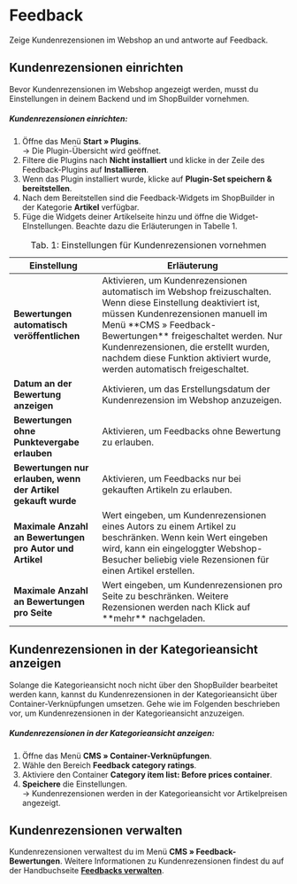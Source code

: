 # Feedback

Zeige Kundenrezensionen im Webshop an und antworte auf Feedback.

## Kundenrezensionen einrichten

Bevor Kundenrezensionen im Webshop angezeigt werden, musst du Einstellungen in deinem Backend und im ShopBuilder vornehmen.

##### Kundenrezensionen einrichten:

1. Öffne das Menü **Start » Plugins**.<br /> → Die Plugin-Übersicht wird geöffnet.
2. Filtere die Plugins nach **Nicht installiert** und klicke in der Zeile des Feedback-Plugins auf **Installieren**.
3. Wenn das Plugin installiert wurde, klicke auf **Plugin-Set speichern & bereitstellen**.
4. Nach dem Bereitstellen sind die Feedback-Widgets im ShopBuilder in der Kategorie **Artikel** verfügbar.
5. Füge die Widgets deiner Artikelseite hinzu und öffne die Widget-EInstellungen. Beachte dazu die Erläuterungen in Tabelle 1.

<table>
<caption>Tab. 1: Einstellungen für Kundenrezensionen vornehmen</caption>
	<thead>
		<th>
			Einstellung
		</th>
		<th>
			Erläuterung
		</th>
	</thead>
	<tbody>
        <tr>
			<td>
				<b>Bewertungen automatisch veröffentlichen</b>
			</td>
			<td>
                Aktivieren, um Kundenrezensionen automatisch im Webshop freizuschalten. Wenn diese Einstellung deaktiviert ist, müssen Kundenrezensionen manuell im Menü **CMS » Feedback-Bewertungen** freigeschaltet werden. Nur Kundenrezensionen, die erstellt wurden, nachdem diese Funktion aktiviert wurde, werden automatisch freigeschaltet.
			</td>
		</tr>
        <tr>
			<td>
				<b>Datum an der Bewertung anzeigen</b>
			</td>
			<td>
				Aktivieren, um das Erstellungsdatum der Kundenrezension im Webshop anzuzeigen.
			</td>
		</tr>
		<tr>
			<td>
				<b>Bewertungen ohne Punktevergabe erlauben</b>
			</td>
			<td>
				Aktivieren, um Feedbacks ohne Bewertung zu erlauben.
			</td>
		</tr>
		<tr>
			<td>
				<b>Bewertungen nur erlauben, wenn der Artikel gekauft wurde</b>
			</td>
			<td>
				Aktivieren, um Feedbacks nur bei gekauften Artikeln zu erlauben.
			</td>
		</tr>
		<tr>
			<td>
				<b>Maximale Anzahl an Bewertungen pro Autor und Artikel</b>
			</td>
			<td>Wert eingeben, um Kundenrezensionen eines Autors zu einem Artikel zu beschränken. Wenn kein Wert eingeben wird, kann ein eingeloggter Webshop-Besucher beliebig viele Rezensionen für einen Artikel erstellen.
			</td>
		</tr>
    <tr>
			<td>
				<b>Maximale Anzahl an Bewertungen pro Seite</b>
			</td>
			<td>Wert eingeben, um Kundenrezensionen pro Seite zu beschränken. Weitere Rezensionen werden nach Klick auf **mehr** nachgeladen.
			</td>
		</tr>
	</tbody>
</table>

## Kundenrezensionen in der Kategorieansicht anzeigen

Solange die Kategorieansicht noch nicht über den ShopBuilder bearbeitet werden kann, kannst du Kundenrezensionen in der Kategorieansicht über Container-Verknüpfungen umsetzen. Gehe wie im Folgenden beschrieben vor, um Kundenrezensionen in der Kategorieansicht anzuzeigen.

##### Kundenrezensionen in der Kategorieansicht anzeigen:

1. Öffne das Menü **CMS » Container-Verknüpfungen**.
2. Wähle den Bereich **Feedback category ratings**.
3. Aktiviere den Container **Category item list: Before prices container**.
4. **Speichere** die Einstellungen.<br />→ Kundenrezensionen werden in der Kategorieansicht vor Artikelpreisen angezeigt.

## Kundenrezensionen verwalten

Kundenrezensionen verwaltest du im Menü **CMS » Feedback-Bewertungen**. Weitere Informationen zu Kundenrezensionen findest du auf der Handbuchseite <a href="https://knowledge.plentymarkets.com/omni-channel/online-shop/feedbacks-verwalten" target="_blank"><b>Feedbacks verwalten</b></a>.
